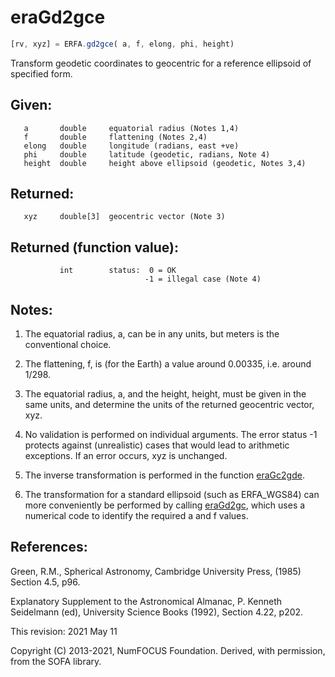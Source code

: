 # eraGd2gce

```js
[rv, xyz] = ERFA.gd2gce( a, f, elong, phi, height)
```

Transform geodetic coordinates to geocentric for a reference
ellipsoid of specified form.

## Given:
```
   a       double     equatorial radius (Notes 1,4)
   f       double     flattening (Notes 2,4)
   elong   double     longitude (radians, east +ve)
   phi     double     latitude (geodetic, radians, Note 4)
   height  double     height above ellipsoid (geodetic, Notes 3,4)
```

## Returned:
```
   xyz     double[3]  geocentric vector (Note 3)
```

## Returned (function value):
```
           int        status:  0 = OK
                              -1 = illegal case (Note 4)
```
## Notes:

1) The equatorial radius, a, can be in any units, but meters is
   the conventional choice.

2) The flattening, f, is (for the Earth) a value around 0.00335,
   i.e. around 1/298.

3) The equatorial radius, a, and the height, height, must be
   given in the same units, and determine the units of the
   returned geocentric vector, xyz.

4) No validation is performed on individual arguments.  The error
   status -1 protects against (unrealistic) cases that would lead
   to arithmetic exceptions.  If an error occurs, xyz is unchanged.

5) The inverse transformation is performed in the function
   [eraGc2gde][1].

6) The transformation for a standard ellipsoid (such as ERFA_WGS84) can
   more conveniently be performed by calling [eraGd2gc][2],  which uses a
   numerical code to identify the required a and f values.

## References:

   Green, R.M., Spherical Astronomy, Cambridge University Press,
   (1985) Section 4.5, p96.

   Explanatory Supplement to the Astronomical Almanac,
   P. Kenneth Seidelmann (ed), University Science Books (1992),
   Section 4.22, p202.

This revision:  2021 May 11

Copyright (C) 2013-2021, NumFOCUS Foundation.
Derived, with permission, from the SOFA library.


[1]: era.gc2gde.md
[2]: era.gd2gc.md
